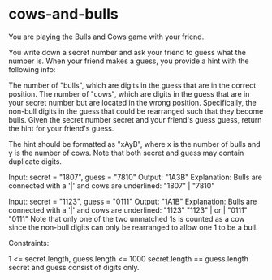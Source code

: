 # cows-and-bulls

You are playing the Bulls and Cows game with your friend.

You write down a secret number and ask your friend to guess what the number is. When your friend makes a guess, you provide a hint with the following info:

The number of "bulls", which are digits in the guess that are in the correct position.
The number of "cows", which are digits in the guess that are in your secret number but are located in the wrong position. Specifically, the non-bull digits in the guess that could be rearranged such that they become bulls.
Given the secret number secret and your friend's guess guess, return the hint for your friend's guess.

The hint should be formatted as "xAyB", where x is the number of bulls and y is the number of cows. Note that both secret and guess may contain duplicate digits.

Input: secret = "1807", guess = "7810"
Output: "1A3B"
Explanation: Bulls are connected with a '|' and cows are underlined:
"1807"
|
"7810"

Input: secret = "1123", guess = "0111"
Output: "1A1B"
Explanation: Bulls are connected with a '|' and cows are underlined:
"1123" "1123"
| or |
"0111" "0111"
Note that only one of the two unmatched 1s is counted as a cow since the non-bull digits can only be rearranged to allow one 1 to be a bull.

Constraints:

1 <= secret.length, guess.length <= 1000
secret.length == guess.length
secret and guess consist of digits only.
